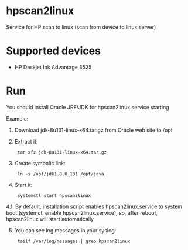 # hpscan2linux
Service for HP scan to linux (scan from device to linux server)

# Supported devices
- HP Deskjet Ink Advantage 3525

# Run
You should install Oracle JRE/JDK for hpscan2linux.service starting

Example:

1. Download jdk-8u131-linux-x64.tar.gz from Oracle web site to /opt

2. Extract it:

        tar xfz jdk-8u131-linux-x64.tar.gz
        
3. Create symbolic link:

        ln -s /opt/jdk1.8.0_131 /opt/java
        
4. Start it:

        systemctl start hpscan2linux
        
4.1. By default, installation script enables hpscan2linux.service to system boot (systemctl enable hpscan2linux.service), so, after reboot, hpscan2linux will start automatically

5. You can see log messages in your syslog:

        tailf /var/log/messages | grep hpscan2linux
